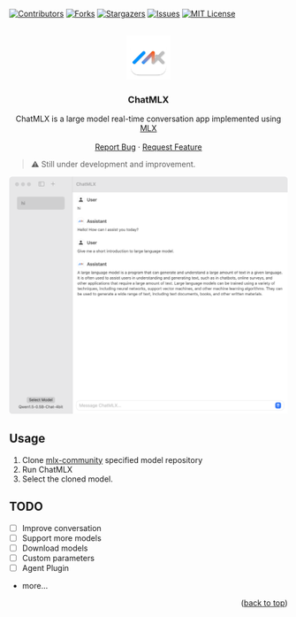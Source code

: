 <a name="readme-top"></a>

[![Contributors][contributors-shield]][contributors-url]
[![Forks][forks-shield]][forks-url]
[![Stargazers][stars-shield]][stars-url]
[![Issues][issues-shield]][issues-url]
[![MIT License][license-shield]][license-url]


<br />
<div align="center">
  <a href="https://github.com/maiqingqiang/ChatMLX">
    <img src="ChatMLX/Resources/Assets.xcassets/AppIcon.appiconset/1024.png" alt="Logo" width="80" height="80">
  </a>

  <h3 align="center">ChatMLX</h3>

  <p align="center">
    ChatMLX is a large model real-time conversation app implemented using <a href="https://github.com/ml-explore/mlx-swift">MLX</a>
    <br />
    <br />
    <a href="https://github.com/maiqingqiang/ChatMLX/issues">Report Bug</a>
    ·
    <a href="https://github.com/maiqingqiang/ChatMLX/issues">Request Feature</a>
  </p>
</div>

> ⚠️ Still under development and improvement.

[![Product Name Screen Shot][product-screenshot]](https://github.com/maiqingqiang/ChatMLX)

## Usage

1. Clone [mlx-community](https://huggingface.co/mlx-community) specified model repository
2. Run ChatMLX
3. Select the cloned model.

## TODO

- [ ] Improve conversation
- [ ] Support more models
- [ ] Download models
- [ ] Custom parameters
- [ ] Agent Plugin
- more...

<p align="right">(<a href="#readme-top">back to top</a>)</p>


[contributors-shield]: https://img.shields.io/github/contributors/maiqingqiang/ChatMLX.svg?style=for-the-badge
[contributors-url]: https://github.com/maiqingqiang/ChatMLX/graphs/contributors
[forks-shield]: https://img.shields.io/github/forks/maiqingqiang/ChatMLX.svg?style=for-the-badge
[forks-url]: https://github.com/maiqingqiang/ChatMLX/network/members
[stars-shield]: https://img.shields.io/github/stars/maiqingqiang/ChatMLX.svg?style=for-the-badge
[stars-url]: https://github.com/maiqingqiang/ChatMLX/stargazers
[issues-shield]: https://img.shields.io/github/issues/maiqingqiang/ChatMLX.svg?style=for-the-badge
[issues-url]: https://github.com/maiqingqiang/ChatMLX/issues
[license-shield]: https://img.shields.io/github/license/maiqingqiang/ChatMLX.svg?style=for-the-badge
[license-url]: https://github.com/maiqingqiang/ChatMLX/blob/main/LICENSE
[product-screenshot]: images/screenshot.png